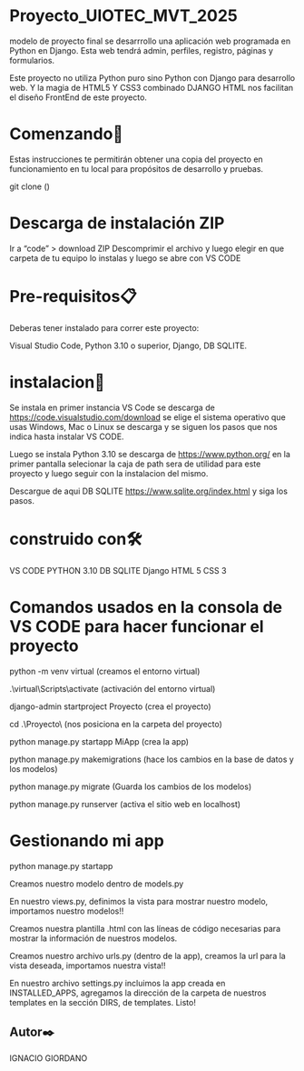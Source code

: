 # Proyecto_UIOTEC_MVT_2025

modelo de proyecto final
se desarrrollo una aplicación web  programada en Python en Django. Esta web tendrá admin, perfiles, registro, páginas y formularios.

Este proyecto no utiliza Python puro sino Python con Django para desarrollo web. Y la magia de HTML5 Y CSS3 combinado  DJANGO HTML nos facilitan
el diseño FrontEnd de este proyecto.


# Comenzando🚀
Estas instrucciones te permitirán obtener una copia del proyecto en funcionamiento en tu local para propósitos de desarrollo y pruebas.

git clone ()

# Descarga de instalación ZIP
Ir a “code” > download ZIP
Descomprimir el archivo
y luego elegir en que carpeta de tu equipo lo instalas y luego se abre con  VS CODE


# Pre-requisitos📋
Deberas tener instalado para correr este proyecto:

Visual Studio Code, Python 3.10 o superior, Django, DB SQLITE.


# instalacion🔧
Se instala en primer instancia VS Code se descarga de https://code.visualstudio.com/download 
se elige el sistema operativo que usas Windows, Mac o Linux se descarga y se siguen los pasos que nos indica hasta instalar VS CODE.

Luego se instala Python 3.10 se descarga de https://www.python.org/  en la primer pantalla selecionar la caja de path sera de utilidad para este proyecto y
luego seguir con la instalacion del mismo.

 Descargue de aqui  DB SQLITE https://www.sqlite.org/index.html y siga los pasos.



# construido con🛠️
 VS CODE
 PYTHON 3.10
 DB SQLITE 
 Django
 HTML 5
 CSS 3


# Comandos usados en la consola de VS CODE para hacer funcionar el proyecto
python -m venv virtual (creamos el entorno virtual)

.\virtual\Scripts\activate (activación del entorno virtual)

django-admin startproject Proyecto (crea el proyecto)

cd .\Proyecto\   (nos posiciona en la carpeta del proyecto)

python manage.py startapp MiApp (crea la app)

python manage.py makemigrations (hace los cambios en la base de datos y los modelos)

python manage.py migrate (Guarda los cambios de los modelos)

python manage.py runserver (activa el sitio web en localhost)

# Gestionando mi app

python manage.py startapp 

Creamos nuestro modelo dentro de models.py

En nuestro views.py, definimos la vista para mostrar nuestro modelo, importamos nuestro modelos!!

Creamos nuestra plantilla .html con las líneas de código necesarias para mostrar la información de nuestros modelos.

Creamos nuestro archivo urls.py (dentro de la app), creamos la url para la vista deseada, importamos nuestra vista!!

En nuestro archivo settings.py incluimos la app creada en INSTALLED_APPS, agregamos la dirección de la carpeta de nuestros templates en la sección DIRS, de templates. 
Listo!




## Autor✒️
IGNACIO GIORDANO
